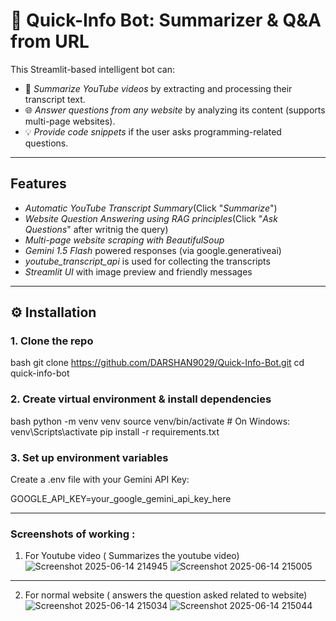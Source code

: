 # 🤖 Quick-Info Bot: Summarizer & Q&A from URL

This Streamlit-based intelligent bot can:

- 🎥 *Summarize YouTube videos* by extracting and processing their transcript text.
- 🌐 *Answer questions from any website* by analyzing its content (supports multi-page websites).
- 💡 *Provide code snippets* if the user asks programming-related questions.

---

## Features

- *Automatic YouTube Transcript Summary*(Click "*Summarize*")
- *Website Question Answering using RAG principles*(Click "*Ask Questions*" after writnig the query)
- *Multi-page website scraping with BeautifulSoup*
- *Gemini 1.5 Flash* powered responses (via google.generativeai)
- *youtube_transcript_api* is used for collecting the transcripts
- *Streamlit UI* with image preview and friendly messages

---
## ⚙ Installation

### 1. Clone the repo
bash
git clone https://github.com/DARSHAN9029/Quick-Info-Bot.git
cd quick-info-bot

### 2. Create virtual environment & install dependencies
bash
python -m venv venv
source venv/bin/activate  # On Windows: venv\Scripts\activate
pip install -r requirements.txt

### 3. Set up environment variables
Create a .env file with your Gemini API Key:

GOOGLE_API_KEY=your_google_gemini_api_key_here

---
### Screenshots of working :
1. For Youtube video ( Summarizes the youtube video)
![Screenshot 2025-06-14 214945](https://github.com/user-attachments/assets/7139f813-cf80-4787-bb49-3b458dca220c)
![Screenshot 2025-06-14 215005](https://github.com/user-attachments/assets/8197a57b-b48f-49d2-9900-43bfeaac54ba)
---
2. For normal website ( answers the question asked related to website)
![Screenshot 2025-06-14 215034](https://github.com/user-attachments/assets/a05104be-a578-4285-a2a7-f62e8bbe2d21)
![Screenshot 2025-06-14 215044](https://github.com/user-attachments/assets/fd50df4d-a34c-4998-8141-d897761517ce)

